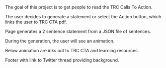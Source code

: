 The goal of this project is to get people to read the TRC Calls To Action.

The user decides to generate a statement or select the Action button, which links the user to TRC CTA pdf.

Page generates a 2 sentence statement from a JSON file of sentences.

During the generation, the user will see an animation.

Below animation are inks out to TRC CTA and learning resources.

Footer with link to Twitter thread providing background.
